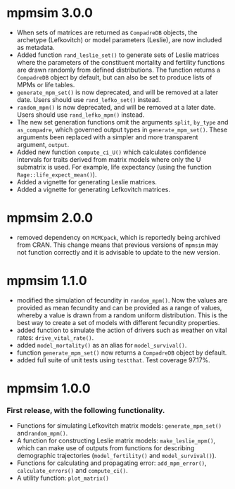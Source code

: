 # mpmsim 3.0.0

- When sets of matrices are returned as `CompadreDB` objects, the archetype (Lefkovitch) or model parameters (Leslie), are now included as metadata.
- Added function `rand_leslie_set()` to generate sets of Leslie matrices where the parameters of the constituent mortality and fertility functions are drawn randomly from defined distributions. The function returns a `CompadreDB` object by default, but can also be set to produce lists of MPMs or life tables.
- `generate_mpm_set()` is now deprecated, and will be removed at a later date. Users should use `rand_lefko_set()` instead. 
- `random_mpm()` is now deprecated, and will be removed at a later date. Users should use `rand_lefko_mpm()` instead.
- The new set generation functions omit the arguments `split`, `by_type` and `as_compadre`, which governed output types in `generate_mpm_set()`. These arguments been replaced with a simpler and more transparent argument, `output`.
- Added new function `compute_ci_U()` which calculates confidence intervals for traits derived from matrix models where only the U submatrix is used. For example, life expectancy (using the function `Rage::life_expect_mean()`). 
- Added a vignette for generating Leslie matrices.
- Added a vignette for generating Lefkovitch matrices.


# mpmsim 2.0.0

- removed dependency on `MCMCpack`, which is reportedly being archived from CRAN. This change means that previous versions of `mpmsim` may not function correctly and it is advisable to update to the new version.

# mpmsim 1.1.0

- modified the simulation of fecundity in `random_mpm()`. Now the values are provided as mean fecundity and can be provided as a range of values, whereby a value is drawn from a random uniform distribution. This is the best way to create a set of models with different fecundity properties.
- added function to simulate the action of drivers such as weather on vital rates: `drive_vital_rate()`.
- added `model_mortality()` as an alias for `model_survival()`.
- function `generate_mpm_set()` now returns a `CompadreDB` object by default.
- added full suite of unit tests using `testthat`. Test coverage 97.17%.

# mpmsim 1.0.0

### First release, with the following functionality.

- Functions for simulating Lefkovitch matrix models: `generate_mpm_set()` and`random_mpm()`.
- A function for constructing Leslie matrix models: `make_leslie_mpm()`, which can make use of outputs from functions for describing demographic trajectories (`model_fertility()` and `model_survival()`).
- Functions for calculating and propagating error: `add_mpm_error()`, `calculate_errors()` and `compute_ci()`.
- A utility function: `plot_matrix()`
